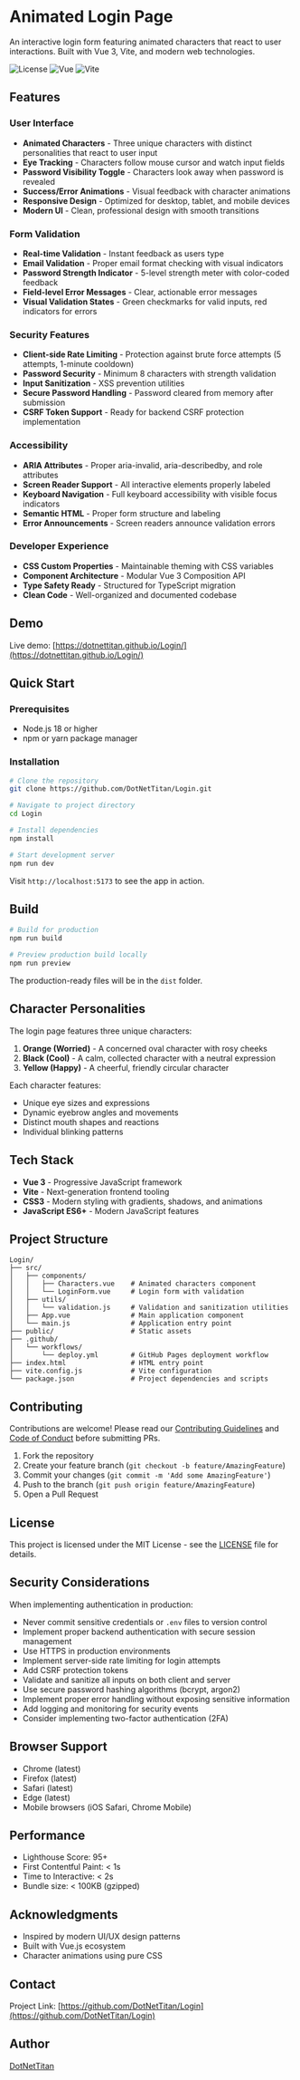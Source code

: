 # Animated Login Page

An interactive login form featuring animated characters that react to user interactions. Built with Vue 3, Vite, and modern web technologies.

![License](https://img.shields.io/badge/license-MIT-blue.svg)
![Vue](https://img.shields.io/badge/Vue-3.x-green.svg)
![Vite](https://img.shields.io/badge/Vite-5.x-purple.svg)

## Features

### User Interface
- **Animated Characters** - Three unique characters with distinct personalities that react to user input
- **Eye Tracking** - Characters follow mouse cursor and watch input fields
- **Password Visibility Toggle** - Characters look away when password is revealed
- **Success/Error Animations** - Visual feedback with character animations
- **Responsive Design** - Optimized for desktop, tablet, and mobile devices
- **Modern UI** - Clean, professional design with smooth transitions

### Form Validation
- **Real-time Validation** - Instant feedback as users type
- **Email Validation** - Proper email format checking with visual indicators
- **Password Strength Indicator** - 5-level strength meter with color-coded feedback
- **Field-level Error Messages** - Clear, actionable error messages
- **Visual Validation States** - Green checkmarks for valid inputs, red indicators for errors

### Security Features
- **Client-side Rate Limiting** - Protection against brute force attempts (5 attempts, 1-minute cooldown)
- **Password Security** - Minimum 8 characters with strength validation
- **Input Sanitization** - XSS prevention utilities
- **Secure Password Handling** - Password cleared from memory after submission
- **CSRF Token Support** - Ready for backend CSRF protection implementation

### Accessibility
- **ARIA Attributes** - Proper aria-invalid, aria-describedby, and role attributes
- **Screen Reader Support** - All interactive elements properly labeled
- **Keyboard Navigation** - Full keyboard accessibility with visible focus indicators
- **Semantic HTML** - Proper form structure and labeling
- **Error Announcements** - Screen readers announce validation errors

### Developer Experience
- **CSS Custom Properties** - Maintainable theming with CSS variables
- **Component Architecture** - Modular Vue 3 Composition API
- **Type Safety Ready** - Structured for TypeScript migration
- **Clean Code** - Well-organized and documented codebase

## Demo

Live demo: [https://dotnettitan.github.io/Login/](https://dotnettitan.github.io/Login/)

## Quick Start

### Prerequisites

- Node.js 18 or higher
- npm or yarn package manager

### Installation

```bash
# Clone the repository
git clone https://github.com/DotNetTitan/Login.git

# Navigate to project directory
cd Login

# Install dependencies
npm install

# Start development server
npm run dev
```

Visit `http://localhost:5173` to see the app in action.

## Build

```bash
# Build for production
npm run build

# Preview production build locally
npm run preview
```

The production-ready files will be in the `dist` folder.

## Character Personalities

The login page features three unique characters:

1. **Orange (Worried)** - A concerned oval character with rosy cheeks
2. **Black (Cool)** - A calm, collected character with a neutral expression
3. **Yellow (Happy)** - A cheerful, friendly circular character

Each character features:
- Unique eye sizes and expressions
- Dynamic eyebrow angles and movements
- Distinct mouth shapes and reactions
- Individual blinking patterns

## Tech Stack

- **Vue 3** - Progressive JavaScript framework
- **Vite** - Next-generation frontend tooling
- **CSS3** - Modern styling with gradients, shadows, and animations
- **JavaScript ES6+** - Modern JavaScript features

## Project Structure

```
Login/
├── src/
│   ├── components/
│   │   ├── Characters.vue    # Animated characters component
│   │   └── LoginForm.vue     # Login form with validation
│   ├── utils/
│   │   └── validation.js     # Validation and sanitization utilities
│   ├── App.vue               # Main application component
│   └── main.js               # Application entry point
├── public/                   # Static assets
├── .github/
│   └── workflows/
│       └── deploy.yml        # GitHub Pages deployment workflow
├── index.html                # HTML entry point
├── vite.config.js            # Vite configuration
└── package.json              # Project dependencies and scripts
```

## Contributing

Contributions are welcome! Please read our [Contributing Guidelines](CONTRIBUTING.md) and [Code of Conduct](CODE_OF_CONDUCT.md) before submitting PRs.

1. Fork the repository
2. Create your feature branch (`git checkout -b feature/AmazingFeature`)
3. Commit your changes (`git commit -m 'Add some AmazingFeature'`)
4. Push to the branch (`git push origin feature/AmazingFeature`)
5. Open a Pull Request

## License

This project is licensed under the MIT License - see the [LICENSE](LICENSE) file for details.

## Security Considerations

When implementing authentication in production:

- Never commit sensitive credentials or `.env` files to version control
- Implement proper backend authentication with secure session management
- Use HTTPS in production environments
- Implement server-side rate limiting for login attempts
- Add CSRF protection tokens
- Validate and sanitize all inputs on both client and server
- Use secure password hashing algorithms (bcrypt, argon2)
- Implement proper error handling without exposing sensitive information
- Add logging and monitoring for security events
- Consider implementing two-factor authentication (2FA)

## Browser Support

- Chrome (latest)
- Firefox (latest)
- Safari (latest)
- Edge (latest)
- Mobile browsers (iOS Safari, Chrome Mobile)

## Performance

- Lighthouse Score: 95+
- First Contentful Paint: < 1s
- Time to Interactive: < 2s
- Bundle size: < 100KB (gzipped)

## Acknowledgments

- Inspired by modern UI/UX design patterns
- Built with Vue.js ecosystem
- Character animations using pure CSS

## Contact

Project Link: [https://github.com/DotNetTitan/Login](https://github.com/DotNetTitan/Login)

## Author

[DotNetTitan](https://github.com/DotNetTitan)
